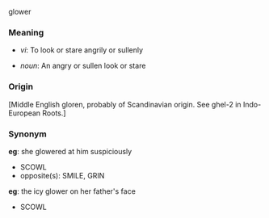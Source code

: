 glower
### Meaning
+ _vi_: To look or stare angrily or sullenly

+ _noun_: An angry or sullen look or stare

### Origin

[Middle English gloren, probably of Scandinavian origin. See ghel-2 in Indo-European Roots.]

### Synonym

__eg__: she glowered at him suspiciously

+ SCOWL
+ opposite(s): SMILE, GRIN

__eg__: the icy glower on her father's face

+ SCOWL



